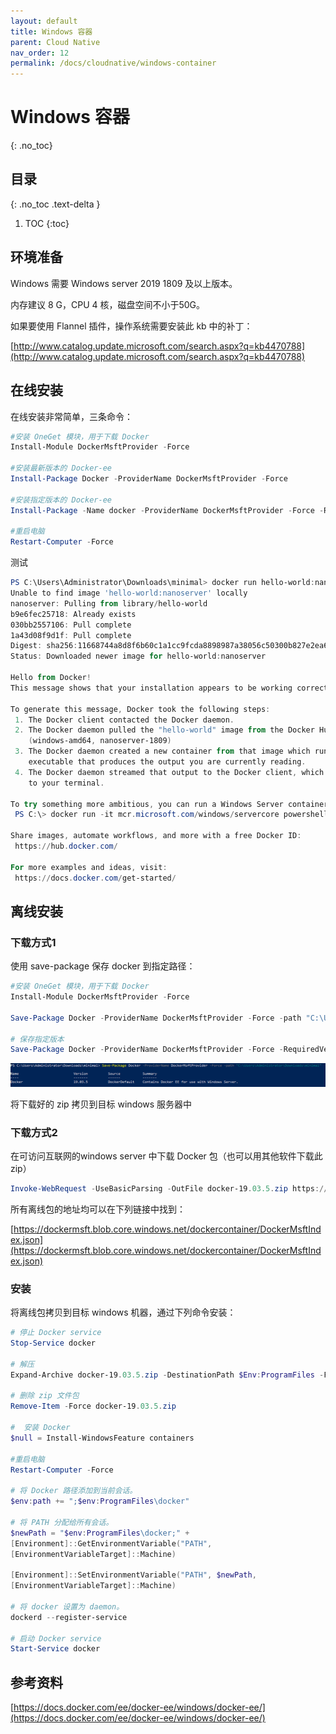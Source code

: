 ```yaml
---
layout: default
title: Windows 容器
parent: Cloud Native
nav_order: 12
permalink: /docs/cloudnative/windows-container
---
```


# Windows 容器

{: .no_toc}

## 目录

{: .no_toc .text-delta }


1. TOC
{:toc}


## 环境准备

Windows 需要 Windows server 2019 1809 及以上版本。

内存建议 8 G，CPU 4 核，磁盘空间不小于50G。

如果要使用 Flannel 插件，操作系统需要安装此 kb 中的补丁：

[http://www.catalog.update.microsoft.com/search.aspx?q=kb4470788](http://www.catalog.update.microsoft.com/search.aspx?q=kb4470788)



## 在线安装

在线安装非常简单，三条命令：



```powershell
#安装 OneGet 模块，用于下载 Docker 
Install-Module DockerMsftProvider -Force

#安装最新版本的 Docker-ee
Install-Package Docker -ProviderName DockerMsftProvider -Force

#安装指定版本的 Docker-ee
Install-Package -Name docker -ProviderName DockerMsftProvider -Force -RequiredVersion 18.09.11

#重启电脑
Restart-Computer -Force
```



测试

```powershell
PS C:\Users\Administrator\Downloads\minimal> docker run hello-world:nanoserver
Unable to find image 'hello-world:nanoserver' locally
nanoserver: Pulling from library/hello-world
b9e6fec25718: Already exists
030bb2557106: Pull complete
1a43d08f9d1f: Pull complete
Digest: sha256:11668744a8d8f6b60c1a1cc9fcda8898987a38056c50300b827e2ea6946fdb02
Status: Downloaded newer image for hello-world:nanoserver

Hello from Docker!
This message shows that your installation appears to be working correctly.

To generate this message, Docker took the following steps:
 1. The Docker client contacted the Docker daemon.
 2. The Docker daemon pulled the "hello-world" image from the Docker Hub.
    (windows-amd64, nanoserver-1809)
 3. The Docker daemon created a new container from that image which runs the
    executable that produces the output you are currently reading.
 4. The Docker daemon streamed that output to the Docker client, which sent it
    to your terminal.

To try something more ambitious, you can run a Windows Server container with:
 PS C:\> docker run -it mcr.microsoft.com/windows/servercore powershell

Share images, automate workflows, and more with a free Docker ID:
 https://hub.docker.com/

For more examples and ideas, visit:
 https://docs.docker.com/get-started/
```



## 离线安装 

### 下载方式1

使用 save-package 保存 docker 到指定路径：

```powershell
#安装 OneGet 模块，用于下载 Docker 
Install-Module DockerMsftProvider -Force

Save-Package Docker -ProviderName DockerMsftProvider -Force -path "C:\Users\Administrator\Downloads\"

# 保存指定版本
Save-Package Docker -ProviderName DockerMsftProvider -Force -RequiredVersion 18.09.11 -path "C:\Users\Administrator\Downloads\"
```



![image-20200515101611212](../../pics/image-20200515101611212.png)



将下载好的 zip 拷贝到目标 windows 服务器中



### 下载方式2

在可访问互联网的windows server 中下载 Docker 包（也可以用其他软件下载此 zip）

```powershell
Invoke-WebRequest -UseBasicParsing -OutFile docker-19.03.5.zip https://download.docker.com/components/engine/windows-server/19.03/docker-19.03.5.zip
```



所有离线包的地址均可以在下列链接中找到：

[https://dockermsft.blob.core.windows.net/dockercontainer/DockerMsftIndex.json](https://dockermsft.blob.core.windows.net/dockercontainer/DockerMsftIndex.json)

### 安装

将离线包拷贝到目标 windows 机器，通过下列命令安装：

```powershell
# 停止 Docker service
Stop-Service docker

# 解压
Expand-Archive docker-19.03.5.zip -DestinationPath $Env:ProgramFiles -Force

# 删除 zip 文件包
Remove-Item -Force docker-19.03.5.zip

#  安装 Docker
$null = Install-WindowsFeature containers

#重启电脑
Restart-Computer -Force

# 将 Docker 路径添加到当前会话。
$env:path += ";$env:ProgramFiles\docker"

# 将 PATH 分配给所有会话。
$newPath = "$env:ProgramFiles\docker;" +
[Environment]::GetEnvironmentVariable("PATH",
[EnvironmentVariableTarget]::Machine)

[Environment]::SetEnvironmentVariable("PATH", $newPath,
[EnvironmentVariableTarget]::Machine)

# 将 docker 设置为 daemon。
dockerd --register-service

# 启动 Docker service
Start-Service docker
```

## 参考资料

[https://docs.docker.com/ee/docker-ee/windows/docker-ee/](https://docs.docker.com/ee/docker-ee/windows/docker-ee/)

